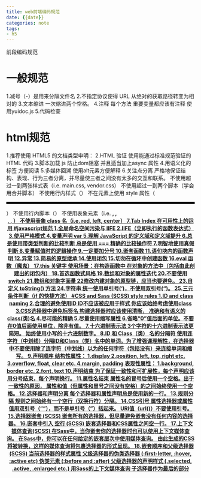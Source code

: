 ```yaml
---
title: web前端编码规范
date: {{date}}
categories: note
tags: 
- h5
---
```

前段编码规范
# 一般规范
1.减号（-）是用来分隔文件名
2.不指定协议使得 URL 从绝对的获取路径转变为相对的
3.文本缩进 一次缩进两个空格。
4.注释 每个方法 重要变量都应该有注释 使用yuidoc.js
5.代码检查 
# html规范
1.推荐使用 HTML5 的文档类型申明： <!DOCTYPE html> 
2.HTML 验证  使用能通过标准规范验证的 HTML 代码
3.脚本加载 js 防止dom阻塞  并且适当加上async 属性  <script src="main.js" async></script>
4.用语义化的标签 方便阅读
5.多媒体回溯 使用alt元素方便解释
6.关注点分离 严格地保证结构、表现、行为三者分离，并尽量使三者之间没有太多的交互和联系。
	不使用超过一到两张样式表（i.e. main.css, vendor.css）
	不使用超过一到两个脚本（学会用合并脚本）
	不使用行内样式（<style>.no-good {}</style>）
	不在元素上使用 style 属性（<hr style="border-top: 5px solid black">）
	不使用行内脚本（<script>alert('no good')</script>）
	不使用表象元素（i.e. <b>, <u>, <center>, <font>, <b>）
	不使用表象 class 名（i.e. red, left, center）
7.Tab Index 在可用性上的运用
#javascript规范
1.全局命名空间污染与 IIFE
2.IIFE（立即执行的函数表达式）
3.使用严格模式
4.变量声明 var
5.理解 JavaScript 的定义域和定义域提升
6.总是使用带类型判断的比较判断  总是使用 === 精确的比较操作符
7.明智地使用真假判断
8.变量赋值时的逻辑操作
9.一定要加分号
10.嵌套函数
11.语句块内的函数声明
12.异常
13.简易的原型继承
14.使用闭包
15.切勿在循环中创建函数
16.eval 函数（魔鬼）
17.this 关键字  使用场景：在构造函数中 在对象的方法中（包括由此创建出的闭包内）
18.首选函数式风格
19.数组和对象的属性迭代
20.不要使用 switch
21.数组和对象字面量
22修改内建对象的原型链，应当也要避免。
23.自定义 toString() 方法
24.字符串 统一使用单引号(‘)，不使用双引号(“)。
25.三元条件判断（if 的快捷方法）
#CSS and Sass (SCSS) style rules
1.ID and class naming
2.合理的避免使用ID  ID不应该被应用于样式  你应该始终考虑使用class
3.CSS选择器中避免标签名 构建选择器时应该使用清晰， 准确和有语义的class(类)名
4.尽可能的精确
5.尽量使用缩写属性
6.省略“0”值后面的单位。不要在0值后面使用单位，除非有值。
7.十六进制表示法 3个字符的十六进制表示法更简短。 始终使用小写的十六进制数字。
8.ID 和 Class（类） 名的分隔符 使用连字符（中划线）分隔ID和Class（类）名中的单词。为了增强课理解性，在选择器中不要使用除了连字符（中划线）以为的任何字符（包括没有）来连接单词和缩写。
9.声明顺序
	结构性属性：
		1.display
		2.position, left, top, right etc.
		3.overflow, float, clear etc.
		4.margin, padding
	表现性属性：
		1.background, border etc.
		2.font, text
10.声明结束 为了保证一致性和可扩展性，每个声明应该用分号结束，每个声明换行。
11.属性名结束 属性名的冒号后使用一个空格。出于一致性的原因， 属性和值（但属性和冒号之间没有空格）的之间始终使用一个空格。
12.选择器和声明分离 每个选择器和属性声明总是使用新的一行。
13.规则分隔 规则之间始终有一个空行（双换行符）分隔。
14.CSS引号 属性选择器或属性值用双引号（””），而不是单引号（”）括起来。  URI值（url()）不要使用引号。
15.选择器嵌套 (SCSS) 嵌套所有的选择器，但尽量避免嵌套没有任何内容的选择器。
16.嵌套中引入 空行 (SCSS) 嵌套选择器和CSS属性之间空一行。
17.上下文媒体查询(SCSS)
	在Sass中，当你嵌套你的选择器时也可以使用上下文媒体查询。
	在Sass中，你可以在任何给定的嵌套层次中使用媒体查询。
	由此生成的CSS将被转换，这样的媒体查询将包裹选择器的形式呈现。
18.嵌套顺序和父级选择器(SCSS)	
	当前选择器的样式属性
	父级选择器的伪类选择器 (:first-letter, :hover, :active etc)
	伪类元素 (:before and :after)
	父级选择器的声明样式 (.selected, .active, .enlarged etc.)
	用Sass的上下文媒体查询
	子选择器作为最后的部分